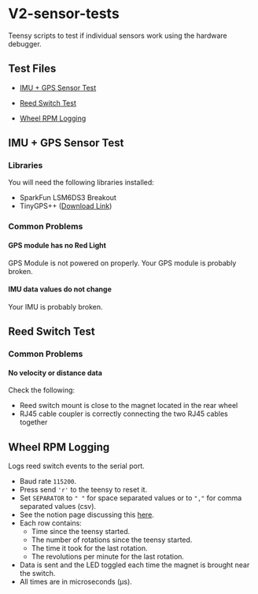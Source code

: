 # V2-sensor-tests

Teensy scripts to test if individual sensors work using the hardware debugger.

## Test Files

- [IMU + GPS Sensor Test](#IMU-+-GPS-Sensor-Test)

- [Reed Switch Test](#reed-switch-test)

- [Wheel RPM Logging](#wheel-rpm-logging)

## IMU + GPS Sensor Test

### Libraries

You will need the following libraries installed:

- SparkFun LSM6DS3 Breakout
- TinyGPS++ ([Download Link](http://arduiniana.org/libraries/tinygpsplus/))

### Common Problems

#### GPS module has no Red Light

GPS Module is not powered on properly. Your GPS module is probably broken.

#### IMU data values do not change

Your IMU is probably broken.

## Reed Switch Test

### Common Problems

#### No velocity or distance data
Check the following:

- Reed switch mount is close to the magnet located in the rear wheel
- RJ45 cable coupler is correctly connecting the two RJ45 cables together

## Wheel RPM Logging
Logs reed switch events to the serial port.
- Baud rate `115200`.
- Press send `'r'` to the teensy to reset it.
- Set `SEPARATOR` to `" "` for space separated values or to `","` for comma separated values (csv).
- See the notion page discussing this [here](https://www.notion.so/monashhumanpower/Converting-the-V2-DAS-for-wheel-speed-bf6dd023d1bb43e9b83206c37f624c6d).
- Each row contains:
  - Time since the teensy started.
  - The number of rotations since the teensy started.
  - The time it took for the last rotation.
  - The revolutions per minute for the last rotation.
- Data is sent and the LED toggled each time the magnet is brought near the switch.
- All times are in microseconds (µs).
